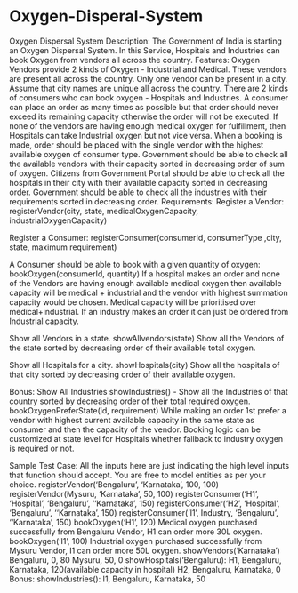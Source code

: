 # Oxygen-Disperal-System
Oxygen Dispersal System
Description:
The Government of India is starting an Oxygen Dispersal System. In this Service, Hospitals and Industries can book Oxygen from vendors all across the country.
Features:
Oxygen Vendors provide 2 kinds of Oxygen - Industrial and Medical.
These vendors are present all across the country. Only one vendor can be present in a city. Assume that city names are unique all across the country.
There are 2 kinds of consumers who can book oxygen - Hospitals and Industries.
A consumer can place an order as many times as possible but that order should never exceed its remaining capacity otherwise the order will not be executed.
If none of the vendors are having enough medical oxygen for fulfillment, then Hospitals can take Industrial oxygen but not vice versa.
When a booking is made, order should be placed with the single vendor with the highest available oxygen of consumer type.
Government should be able to check all the available vendors with their capacity sorted in decreasing order of sum of oxygen.
Citizens from Government Portal should be able to check all the hospitals in their city with their available capacity sorted in decreasing order.
Government should be able to check all the industries with their requirements sorted in decreasing order.
Requirements:
Register a Vendor:
registerVendor(city, state, medicalOxygenCapacity, industrialOxygenCapacity) 

Register a Consumer:
registerConsumer(consumerId, consumerType  ,city, state, maximum requirement)

A Consumer should be able to book with a given quantity of oxygen:
bookOxygen(consumerId, quantity)
If a hospital makes an order and none of the Vendors are having enough available medical oxygen then available capacity will be medical + industrial and the vendor with highest summation capacity would be chosen. Medical capacity will be prioritised over medical+industrial.
If an industry makes an order it can just be ordered from Industrial capacity.

Show all Vendors in a state.
showAllvendors(state)
Show all the Vendors of the state sorted by decreasing order of their available total oxygen.


Show all Hospitals for a city.
showHospitals(city) 
Show all the hospitals of that city sorted by decreasing order of their available oxygen.

Bonus:
Show All Industries
showIndustries() - Show all the Industries of that country sorted by decreasing order of their total required oxygen.
bookOxygenPreferState(id, requirement)
While making an order 1st prefer a vendor with highest current available capacity in the same state as consumer and then the capacity of the vendor.
Booking logic can be customized at state level for Hospitals whether fallback to industry oxygen is required or not.



Sample Test Case:
All the inputs here are just indicating the high level inputs that function should accept. You are free to model entities as per your choice.
registerVendor(‘Bengaluru’, ‘Karnataka’, 100, 100)
registerVendor(Mysuru, ‘Karnataka’, 50, 100)
registerConsumer(‘H1’, ‘Hospital’, ‘Bengaluru’, ‘‘Karnataka’, 150)
registerConsumer(‘H2’, ‘Hospital’, ‘Bengaluru’, ‘‘Karnataka’, 150)
registerConsumer(‘I1’, Industry, ‘Bengaluru’, ‘‘Karnataka’, 150)
bookOxygen(‘H1’, 120)
Medical oxygen purchased successfully from Bengaluru Vendor, H1 can order more 30L oxygen.
bookOxygen(‘I1’, 100)
Industrial oxygen purchased successfully from Mysuru Vendor, I1 can order more 50L oxygen.
showVendors(‘Karnataka’)
Bengaluru, 0, 80
Mysuru, 50, 0
showHospitals(‘Bengaluru):
H1, Bengaluru, Karnataka, 120(available capacity in hospital)
H2, Bengaluru, Karnataka, 0
Bonus: showIndustries():
I1, Bengaluru, Karnataka, 50
